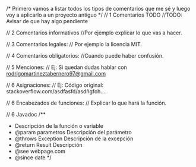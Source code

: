 /*
Primero vamos a listar todos los tipos de comentarios que me sé y luego voy a aplicarlo a un proyecto antiguo
 */
// 1 Comentarios TODO
//TODO:  Avisar de que hay algo pendiente

// 2 Comentarios informativos
//Por ejemplo explicar lo que vas a hacer.

// 3 Comentarios legales:
// Por ejemplo la licencia MIT.

// 4 Comentarios obligatorios:
//Cuando puede haber confusión.

// 5 Menciones:
// Ej: Si quedan dudas hablar con rodrigomartineztabernero97@gmail.com

// 6 Asignaciones:
// Ej: Código original: stackoverflow.com/asdfasfd/asdñgfoh....

// 6 Encabezados de funciones:
//  Explicar lo que hará la función.

// 6 Javadoc
/**
 * Descripción de la función o variable
 * @param parametros Descripción del parámetro
 * @throws Exception Descripción de la excepción
 * @return Result Descripción
 * @see webpage.com
 * @since date
 */